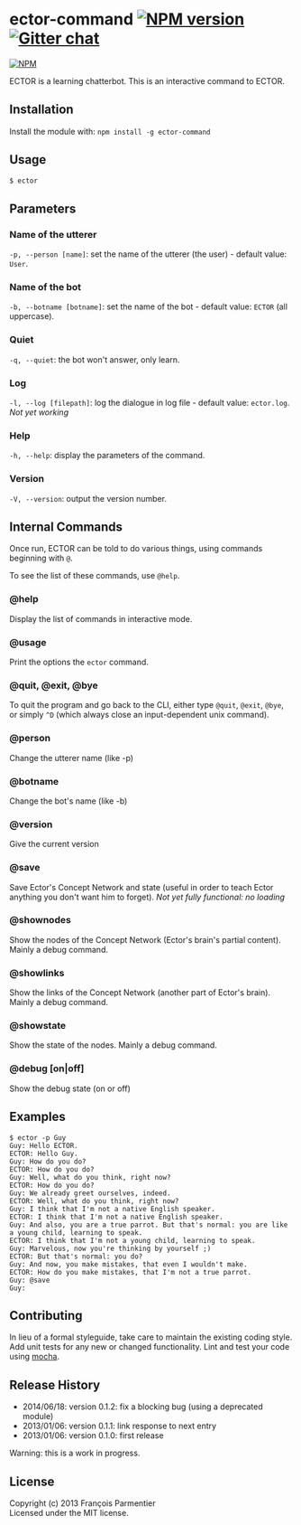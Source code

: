 # ector-command [![NPM version](https://badge.fury.io/js/ector-command.png)](http://badge.fury.io/js/ector-command) [![Gitter chat](https://badges.gitter.im/parmentf/node-ector-command.png)](https://gitter.im/parmentf/node-ector-command)

[![NPM](https://nodei.co/npm/ector-command.png?downloads=true)](https://nodei.co/npm/ector-command/)

ECTOR is a learning chatterbot. This is an interactive command to ECTOR.

## Installation
Install the module with: `npm install -g ector-command`

## Usage

```bash
$ ector
```

## Parameters

### Name of the utterer
`-p, --person [name]`: set the name of the utterer (the user) - default value: `User`.

### Name of the bot
`-b, --botname [botname]`: set the name of the bot - default value: `ECTOR` (all uppercase).

### Quiet
`-q, --quiet`: the bot won't answer, only learn.

### Log
`-l, --log [filepath]`: log the dialogue in log file - default value: `ector.log`. _Not yet working_

### Help
`-h, --help`: display the parameters of the command.

### Version
`-V, --version`: output the version number.


## Internal Commands

Once run, ECTOR can be told to do various things, using commands beginning with `@`.

To see the list of these commands, use `@help`.

### @help
Display the list of commands in interactive mode.

### @usage
Print the options the `ector` command.

### @quit, @exit, @bye
To quit the program and go back to the CLI, either type `@quit`, `@exit`, `@bye`, or simply `^D` (which always close an input-dependent unix command).

### @person
Change the utterer name (like -p)

### @botname 
Change the bot's name (like -b)

### @version
Give the current version

### @save
Save Ector's Concept Network and state (useful in order to teach Ector anything you don't want him to forget). _Not yet fully functional: no loading_

### @shownodes
Show the nodes of the Concept Network (Ector's brain's partial content).
Mainly a debug command.

### @showlinks
Show the links of the Concept Network (another part of Ector's brain).
Mainly a debug command.

### @showstate
Show the state of the nodes.
Mainly a debug command.

### @debug [on|off]
Show the debug state (on or off)


## Examples
```
$ ector -p Guy
Guy: Hello ECTOR.
ECTOR: Hello Guy.
Guy: How do you do?
ECTOR: How do you do?
Guy: Well, what do you think, right now?
ECTOR: How do you do?
Guy: We already greet ourselves, indeed.
ECTOR: Well, what do you think, right now?
Guy: I think that I'm not a native English speaker.
ECTOR: I think that I'm not a native English speaker.
Guy: And also, you are a true parrot. But that's normal: you are like a young child, learning to speak.
ECTOR: I think that I'm not a young child, learning to speak.
Guy: Marvelous, now you're thinking by yourself ;)
ECTOR: But that's normal: you do?
Guy: And now, you make mistakes, that even I wouldn't make.
ECTOR: How do you make mistakes, that I'm not a true parrot.
Guy: @save
Guy: 
```

## Contributing
In lieu of a formal styleguide, take care to maintain the existing coding style. Add unit tests for any new or changed functionality. Lint and test your code using [mocha](http://visionmedia.github.com/mocha/).

## Release History

* 2014/06/18: version 0.1.2: fix a blocking bug (using a deprecated module)
* 2013/01/06: version 0.1.1: link response to next entry
* 2013/01/06: version 0.1.0: first release

Warning: this is a work in progress.

## License
Copyright (c) 2013 François Parmentier  
Licensed under the MIT license.
